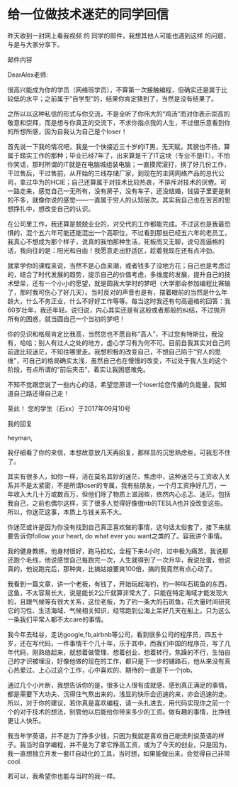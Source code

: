 # 给一位做技术迷茫的同学回信

昨天收到一封网上看我视频 的 同学的邮件，我想其他人可能也遇到这样 的问题，与是与大家分享下。  

邮件内容  

DearAlex老师:  

很高兴能成为你的学员（网络班学员），不算第一次接触编程，但确实还是属于比较低的水平；之前属于“自学型”的，结果你肯定猜到了，当然是没有结果了。  

之所以以这种私信的形式与你交流，不是全听了你伟大的“鸡汤”而对你表示崇高的敬意和崇拜，而是想与你真正的交流下，不求你指点我的人生，不过很乐意看到你的所想所感，因为自我认为自己是个loser！  

首先说一下我的情况吧，我是一个快接近三十岁的IT男，无天赋，其貌也不扬，算属于踏实工作的那种；毕业已经7年了，出来算是干了IT这块（专业不是IT），不怕你笑话，那时所谓的IT就是在电脑城组装电脑；一直摸爬滚打，换了好几份工作，干过售后，干过售前，从开始的三线存储厂家，到现在的主网网络产品的总代公司，拿过华为的HCIE；自己还算属于对技术比较热衷，不排斥对技术的厌倦。可一路走来，感觉自己一无所有，没有房子，没有车子，还没结婚，钱袋子里更是剩的不多，就像你说的感觉——一直属于穷人的认知层次。其实我自己也在苦苦的思想挣扎中，想改变自己的认识。  

在公司里工作，我还算是兢兢业业的，对交代的工作都能完成。不过这也是我最恐惧的，混个五六年可能还能混出一个高职位，不过看到那些已经五六年的老员工，我真心不想成为那个样子，说真的我怕那种生活，死板而又无聊，说句高逼格的话，我向往的是：阳光和自由！我愿意走出舒适区，趁着我现在还有点冲劲。  

就拿学你的课程来说，当然不是心血来潮，或者钱多了没地方花；自己也是考虑过的，结合了时代发展的趋势，提示自己的价值考虑，多维度的发展，提升自己的技术壁垒，还有一个小小的愿望，就是圆我大学时的梦吧（大学那会参加编程比赛输了，那时我可伤心了好几天）。当时反对的声音也是有，摆着眼前的当然是什么年龄大，什么不务正业，什么不好好工作等等。每当这时我还有句高逼格的回答：我60岁壮年，我还年轻。说归说，内心其实还是有这般或者那般的纠结，不过抛开所有的困惑，就当圆自己一个当初的梦吧！  

你的见识和格局肯定比我高，当然您也不愿自称“高人”，不过您有特斯拉，我没有，哈哈；别人有过人之处的地方，虚心学习有为何不可。目前自我其实对自己的前途比较迷茫，不知往哪里走。我想积极的改变自己，不想自己陷于“穷人的思维”，可自己的格局确实太浅，虽然自己也在慢慢的改变，不过处于我人生的这个阶段，有点所谓的“前后夹击”，着实让我困惑难免。  

不知不觉跟您说了一些内心的话，希望您原谅一个loser给您传播的负能量，我知道自己路还得自己走！  



至此！	您的学生（石xx）于2017年09月10号  

我的回复  

heyman,  

我仔细看了你的来信，本想故意放几天再回复，那样显的沉思熟虑些，可我忍不住了。  

其实有很多人，如你一样，活在莫名其妙的迷茫、焦虑中，这种迷茫与工资收入关系并不是太紧密，不是所谓loser的专属，我有些朋友，一个月工资挣好几万，一年收入大几十万或数百万，但他们除了物质上滋润些，依然内心忐忑、迷茫。包括我自己，之前也偶尔这样，买了很多人觉得好像很nb的TESLA也并没改变这些。所以，你迷茫这事，本质上与钱关系不大。  

你迷茫或许是因为你没有找到自己真正喜欢做的事情，这句话太俗套了，接下来就要告诉你follow your heart, do what ever you want之类的了。容我讲个事情。  

我的健身教练，他身材很好，跑马拉松，全程下来4小时，过中极为痛苦，我说那还跑个毛线，他说感觉自己每跑完一次，人生就得到了一次升华，我说扯蛋，他说真的，他说跑完后，那种爽，比搞姑娘要爽100倍，搞的我竟然有点心动了。  

我看到一篇文章，讲一个老板，有钱了，开始玩起海钓，钓一种叫石斑鱼的东西，这鱼，不太容易长大，说是能长2公斤就算非常大了，只能在特定海域才能发现大的，且跟气候等有很大关系，这位老板，为了钓一条大的石斑鱼，花大量时间研究它的习性、生活海域、气候相关知识，经常跑到公海上呆好几天在船上。只为这么一条我们平常人都不太care的事情。  

我今年去硅谷，走访google,fb,airbnb等公司，看到很多公司的程序员，四五十岁，还在写代码，一件事情干个几十年，乐于其中，而我们中国的程序员，写了几年代码，刚熟络起来，就想着做管理、想着创业、想着转行，焦躁的不行，生怕自己的才识被埋没，好像他做的现在的工作，都只是下一步的铺路石，他从来没有真心热爱过、上心过这个工作，心中喜欢的、期待的一直是下一个job。  

通过几个小片断，我想告诉你的是，很多让人很有成就感、感到真正满足的事情，都是需要下大功夫、沉得住气熬出来的，浅显的快乐会迅速的来，亦会迅速的走。所以，对于你的建议，若你真是喜欢编程，请一头扎进去，用代码实现你之前一个个的对于技术的想法，别管他以后能给你带来多少的工资。做有趣的事情，比挣钱更让人快乐。  

我当年学英语，并不是为了挣多少钱，只因为我就是喜欢自己能流利说英语的样子。我当时自学编程，并不是为了拿它挣高工资，或为了今天的创业，只是因为，我一直想独立开发一套IT自动化的工具，当时想，如果能做出来，会觉得自己非常cool.  

若可以，我希望你也能与当时的我一样。  
